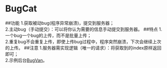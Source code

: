 # BugCat
##功能
1.获取被动bug(程序异常崩溃)，提交到服务器；<br>
2.主动bug（手动提交）：可以将你认为需要的信息手动提交到服务器。
##特点
1.一个bug一个bug的上传，而不是批量上传；<br>
2.重复bug不会重复上传，即使上传bug过程中，程序突然崩溃，下次会继续上次的上传。
##注意
1.服务器需实现逻辑（唯一的请求）：将获取到的index原样返回即可；<br>
2.示例后台[BugVan](https://github.com/VolodymyrCj/BugVan)。
